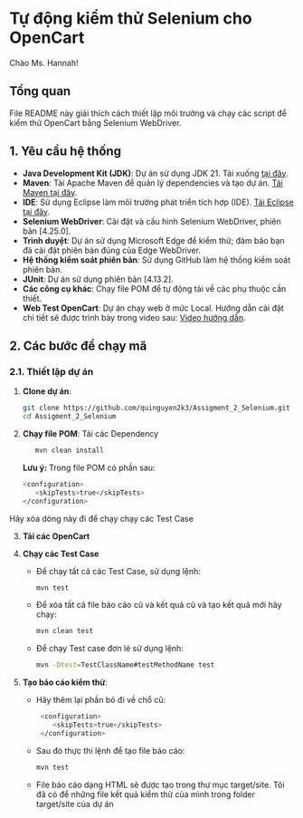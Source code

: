 # Tự động kiểm thử Selenium cho OpenCart

Chào Ms. Hannah!

## Tổng quan

File README này giải thích cách thiết lập môi trường và chạy các script để kiểm thử OpenCart bằng Selenium WebDriver.

## 1. Yêu cầu hệ thống

- **Java Development Kit (JDK)**: Dự án sử dụng JDK 21. Tải xuống [tại đây](https://www.oracle.com/java/technologies/javase/jdk21-archive-downloads.html).
- **Maven**: Tải Apache Maven để quản lý dependencies và tạo dự án. [Tải Maven tại đây](https://maven.apache.org/download.cgi).
- **IDE**: Sử dụng Eclipse làm môi trường phát triển tích hợp (IDE). [Tải Eclipse tại đây](https://www.eclipse.org/downloads/).
- **Selenium WebDriver**: Cài đặt và cấu hình Selenium WebDriver, phiên bản [4.25.0].
- **Trình duyệt**: Dự án sử dụng Microsoft Edge để kiểm thử; đảm bảo bạn đã cài đặt phiên bản đúng của Edge WebDriver.
- **Hệ thống kiểm soát phiên bản**: Sử dụng GitHub làm hệ thống kiểm soát phiên bản.
- **JUnit**: Dự án sử dụng phiên bản [4.13.2].
- **Các công cụ khác**: Chạy file POM để tự động tải về các phụ thuộc cần thiết.
- **Web Test OpenCart**: Dự án chạy web ở mức Local. Hướng dẫn cài đặt chi tiết sẽ được trình bày trong video sau: [Video hướng dẫn](https://www.youtube.com/watch?v=GftTTFm58d8).

## 2. Các bước để chạy mã

### 2.1. Thiết lập dự án
1. **Clone dự án**:
   ```bash
   git clone https://github.com/quinguyen2k3/Assigment_2_Selenium.git
   cd Assigment_2_Selenium

2. **Chạy file POM**:
   Tải các Dependency
   ```bash
      mvn clean install
   ```
   **Lưu ý:** Trong file POM có phần sau:
   ```bash
   <configuration>  
      <skipTests>true</skipTests>  
   </configuration>
   ```
   
  Hãy xóa dòng này đi để chạy chạy các Test Case
  
3. **Tải các OpenCart**

4. **Chạy các Test Case**
   - Để chạy tất cả các Test Case, sử dụng lệnh:
     ```bash
     mvn test
   - Để xóa tất cả file báo cáo cũ và kết quả cũ và tạo kết quả mới hãy chạy:
     ```bash
     mvn clean test
   - Để chạy Test case đơn lẻ sử dụng lệnh:
     ```bash
     mvn -Dtest=TestClassName#testMethodName test

5. **Tạo báo cáo kiểm thử**:
    - Hãy thêm lại phần bỏ đi về chổ cũ:
       ```bash
        <configuration>  
           <skipTests>true</skipTests>  
        </configuration>
   - Sau đó thực thi lệnh để tạo file báo cáo:
        ```bash
        mvn test
   - File báo cáo dạng HTML sẽ được tạo trong thư mục target/site. Tôi đã có để những file kết quả kiểm thử của mình trong folder target/site của dự án
  
   
